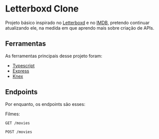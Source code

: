 # Letterboxd Clone

Projeto básico inspirado no [Letterboxd](https://www.letterboxd.com) e no [IMDB](https://www.imdb.com), pretendo continuar atualizando ele, na medida em que aprendo mais sobre criação de APIs.

## Ferramentas
As ferramentas principais desse projeto foram:
- [Typescript](https://github.com/microsoft/TypeScript/#readme)
- [Express](https://github.com/expressjs/express)
- [Knex](https://github.com/knex/knex)
## Endpoints
Por enquanto, os endpoints são esses:

Filmes:
```
GET /movies
```
```
POST /movies
```